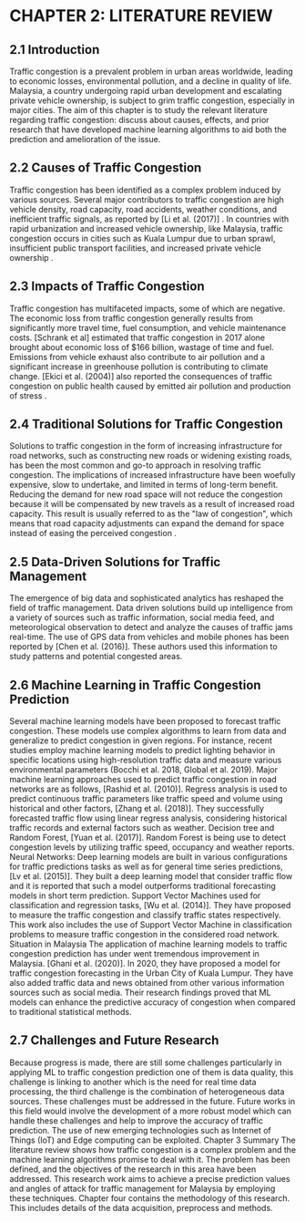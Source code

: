 # CHAPTER 2: LITERATURE REVIEW 

## 2.1 Introduction 
Traffic congestion is a prevalent problem in urban areas worldwide, leading to economic losses, environmental pollution, and a decline in quality of life. Malaysia, a country undergoing rapid urban development and escalating private vehicle ownership, is subject to grim traffic congestion, especially in major cities. The aim of this chapter is to study the relevant literature regarding traffic congestion: discuss about causes, effects, and prior research that have developed machine learning algorithms to aid both the prediction and amelioration of the issue. 

## 2.2 Causes of Traffic Congestion 
Traffic congestion has been identified as a complex problem induced by various sources. Several major contributors to traffic congestion are high vehicle density, road capacity, road accidents, weather conditions, and inefficient traffic signals, as reported by [Li et al. (2017)] . In countries with rapid urbanization and increased vehicle ownership, like Malaysia, traffic congestion occurs in cities such as Kuala Lumpur due to urban sprawl, insufficient public transport facilities, and increased private vehicle ownership . 

## 2.3 Impacts of Traffic Congestion 
Traffic congestion has multifaceted impacts, some of which are negative. The economic loss from traffic congestion generally results from significantly more travel time, fuel consumption, and vehicle maintenance costs. [Schrank et al] estimated that traffic congestion in 2017 alone brought about economic loss of $166 billion, wastage of time and fuel. Emissions from vehicle exhaust also contribute to air pollution and a significant increase in greenhouse pollution is contributing to climate change. [Ekici et al. (2004)] also reported the consequences of traffic congestion on public health caused by emitted air pollution and production of stress . 

## 2.4 Traditional Solutions for Traffic Congestion 
Solutions to traffic congestion in the form of increasing infrastructure for road networks, such as constructing new roads or widening existing roads, has been the most common and go-to approach in resolving traffic congestion. The implications of increased infrastructure have been woefully expensive, slow to undertake, and limited in terms of long-term benefit. Reducing the demand for new road space will not reduce the congestion because it will be compensated by new travels as a result of increased road capacity. This result is usually referred to as the "law of congestion", which means that road capacity adjustments can expand the demand for space instead of easing the perceived congestion . 

## 2.5 Data-Driven Solutions for Traffic Management 
The emergence of big data and sophisticated analytics has reshaped the field of traffic management. Data driven solutions build up intelligence from a variety of sources such as traffic information, social media feed, and meteorological observation to detect and analyze the causes of traffic jams real-time. The use of GPS data from vehicles and mobile phones has been reported by [Chen et al. (2016)]. These authors used this information to study patterns and potential congested areas. 

## 2.6 Machine Learning in Traffic Congestion Prediction 
Several machine learning models have been proposed to forecast traffic congestion. These models use complex algorithms to learn from data and generalize to predict congestion in given regions. For instance, recent studies employ machine learning models to predict lighting behavior in specific locations using high-resolution traffic data and measure various environmental parameters (Bocchi et al. 2018, Global et al. 2019). Major machine learning approaches used to predict traffic congestion in road networks are as follows, [Rashid et al. (2010)]. 
Regress analysis is used to predict continuous traffic parameters like traffic speed and volume using historical and other factors, [Zhang et al. (2018)]. They successfully forecasted traffic flow using linear regress analysis, considering historical traffic records and external factors such as weather. 
Decision tree and Random Forest, [Yuan et al. (2017)]. Random Forest is being use to detect congestion levels by utilizing traffic speed, occupancy and weather reports. 
Neural Networks: Deep learning models are built in various configurations for traffic predictions tasks as well as for general time series predictions, [Lv et al. (2015)]. They built a deep learning model that consider traffic flow and it is reported that such a model outperforms traditional forecasting models in short term prediction. 
Support Vector Machines used for classification and regression tasks, [Wu et al. (2014)]. They have proposed to measure the traffic congestion and classify traffic states respectively. This work also includes the use of Support Vector Machine in classification problems to measure traffic congestion in the considered road network. 
Situation in Malaysia 
The application of machine learning models to traffic congestion prediction has under went tremendous improvement in Malaysia. [Ghani et al. (2020)]. In 2020, they have proposed a model for traffic congestion forecasting in the Urban City of Kuala Lumpur. They have also added traffic data and news obtained from other various information sources such as social media. Their research findings proved that ML models can enhance the predictive accuracy of congestion when compared to traditional statistical methods. 

## 2.7 Challenges and Future Research 
Because progress is made, there are still some challenges particularly in applying ML to traffic congestion prediction one of them is data quality, this challenge is linking to another which is the need for real time data processing, the third challenge is the combination of heterogeneous data sources. These challenges must be addressed in the future. Future works in this field would involve the development of a more robust model which can handle these challenges and help to improve the accuracy of traffic prediction. The use of new emerging technologies such as Internet of Things (IoT) and Edge computing can be exploited. Chapter 3 Summary The literature review shows how traffic congestion is a complex problem and the machine learning algorithms promise to deal with it. The problem has been defined, and the objectives of the research in this area have been addressed. This research work aims to achieve a precise prediction values and angles of attack for traffic management for Malaysia by employing these techniques. Chapter four contains the methodology of this research. This includes details of the data acquisition, preprocess and methods.


